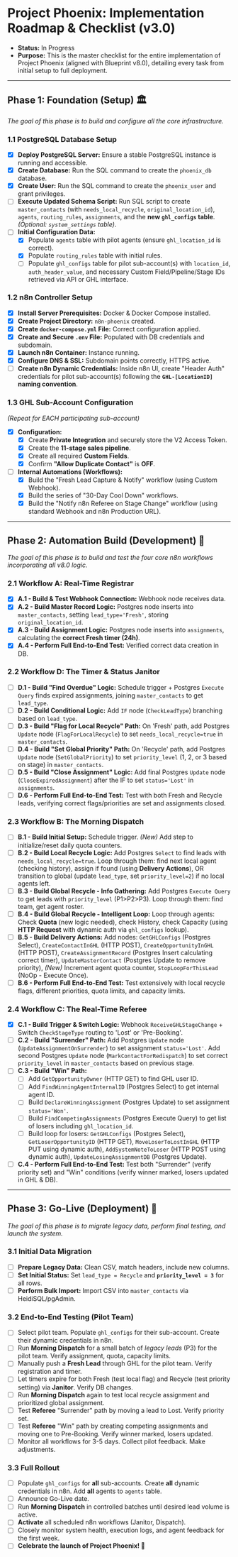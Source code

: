 # Project Phoenix: Implementation Roadmap & Checklist (v3.0)
* **Status:** In Progress
* **Purpose:** This is the master checklist for the entire implementation of Project Phoenix (aligned with Blueprint v8.0), detailing every task from initial setup to full deployment.

---
## Phase 1: Foundation (Setup) 🏛️
*The goal of this phase is to build and configure all the core infrastructure.*

### 1.1 PostgreSQL Database Setup
- [x] **Deploy PostgreSQL Server:** Ensure a stable PostgreSQL instance is running and accessible.
- [x] **Create Database:** Run the SQL command to create the `phoenix_db` database.
- [x] **Create User:** Run the SQL command to create the `phoenix_user` and grant privileges.
- [ ] **Execute Updated Schema Script:** Run SQL script to create `master_contacts` (with `needs_local_recycle`, `original_location_id`), `agents`, `routing_rules`, `assignments`, and the **new `ghl_configs` table**. *(Optional: `system_settings` table)*.
- [ ] **Initial Configuration Data:**
    - [x] Populate `agents` table with pilot agents (ensure `ghl_location_id` is correct).
    - [x] Populate `routing_rules` table with initial rules.
    - [ ] Populate `ghl_configs` table for pilot sub-account(s) with `location_id`, `auth_header_value`, and necessary Custom Field/Pipeline/Stage IDs retrieved via API or GHL interface.

### 1.2 n8n Controller Setup
- [x] **Install Server Prerequisites:** Docker & Docker Compose installed.
- [x] **Create Project Directory:** `n8n-phoenix` created.
- [x] **Create `docker-compose.yml` File:** Correct configuration applied.
- [x] **Create and Secure `.env` File:** Populated with DB credentials and subdomain.
- [x] **Launch n8n Container:** Instance running.
- [x] **Configure DNS & SSL:** Subdomain points correctly, HTTPS active.
- [ ] **Create n8n Dynamic Credentials:** Inside n8n UI, create "Header Auth" credentials for pilot sub-account(s) following the **`GHL-[LocationID]` naming convention**.

### 1.3 GHL Sub-Account Configuration
*(Repeat for EACH participating sub-account)*
- [x] **Configuration:**
    - [x] Create **Private Integration** and securely store the V2 Access Token.
    - [x] Create the **11-stage sales pipeline**.
    - [x] Create all required **Custom Fields**.
    - [x] Confirm **"Allow Duplicate Contact"** is **OFF**.
- [ ] **Internal Automations (Workflows):**
    - [x] Build the "Fresh Lead Capture & Notify" workflow (using Custom Webhook).
    - [x] Build the series of "30-Day Cool Down" workflows.
    - [x] Build the "Notify n8n Referee on Stage Change" workflow (using standard Webhook and n8n Production URL).

---
## Phase 2: Automation Build (Development) 🧠
*The goal of this phase is to build and test the four core n8n workflows incorporating all v8.0 logic.*

### 2.1 Workflow A: Real-Time Registrar
- [x] **A.1 - Build & Test Webhook Connection:** Webhook node receives data.
- [x] **A.2 - Build Master Record Logic:** Postgres node inserts into `master_contacts`, setting `lead_type='Fresh'`, storing `original_location_id`.
- [x] **A.3 - Build Assignment Logic:** Postgres node inserts into `assignments`, calculating the **correct Fresh timer (24h)**.
- [x] **A.4 - Perform Full End-to-End Test:** Verified correct data creation in DB.

### 2.2 Workflow D: The Timer & Status Janitor
- [ ] **D.1 - Build "Find Overdue" Logic:** Schedule trigger + Postgres `Execute Query` finds expired assignments, joining `master_contacts` to get `lead_type`.
- [ ] **D.2 - Build Conditional Logic:** Add `IF` node (`CheckLeadType`) branching based on `lead_type`.
- [ ] **D.3 - Build "Flag for Local Recycle" Path:** On 'Fresh' path, add Postgres `Update` node (`FlagForLocalRecycle`) to set `needs_local_recycle=true` in `master_contacts`.
- [ ] **D.4 - Build "Set Global Priority" Path:** On 'Recycle' path, add Postgres `Update` node (`SetGlobalPriority`) to set `priority_level` (1, 2, or 3 based on stage) in `master_contacts`.
- [ ] **D.5 - Build "Close Assignment" Logic:** Add final Postgres `Update` node (`CloseExpiredAssignment`) after the IF to set `status='Lost'` in `assignments`.
- [ ] **D.6 - Perform Full End-to-End Test:** Test with both Fresh and Recycle leads, verifying correct flags/priorities are set and assignments closed.

### 2.3 Workflow B: The Morning Dispatch
- [ ] **B.1 - Build Initial Setup:** Schedule trigger. *(New)* Add step to initialize/reset daily quota counters.
- [ ] **B.2 - Build Local Recycle Logic:** Add Postgres `Select` to find leads with `needs_local_recycle=true`. Loop through them: find next local agent (checking history), assign if found (using **Delivery Actions**), OR transition to global (update `lead_type`, set `priority_level=2`) if no local agents left.
- [ ] **B.3 - Build Global Recycle - Info Gathering:** Add Postgres `Execute Query` to get leads with `priority_level` (P1>P2>P3). Loop through them: find team, get agent roster.
- [ ] **B.4 - Build Global Recycle - Intelligent Loop:** Loop through agents: Check **Quota** (new logic needed), check History, check Capacity (using **HTTP Request** with dynamic auth via `ghl_configs` lookup).
- [ ] **B.5 - Build Delivery Actions:** Add nodes: `GetGHLConfigs` (Postgres Select), `CreateContactInGHL` (HTTP POST), `CreateOpportunityInGHL` (HTTP POST), `CreateAssignmentRecord` (Postgres Insert calculating correct timer), `UpdateMasterContact` (Postgres Update to remove priority), *(New)* Increment agent quota counter, `StopLoopForThisLead` (NoOp - Execute Once).
- [ ] **B.6 - Perform Full End-to-End Test:** Test extensively with local recycle flags, different priorities, quota limits, and capacity limits.

### 2.4 Workflow C: The Real-Time Referee
- [x] **C.1 - Build Trigger & Switch Logic:** Webhook `ReceiveGHLStageChange` + Switch `CheckStageType` routing to 'Lost' or 'Pre-Booking'.
- [ ] **C.2 - Build "Surrender" Path:** Add Postgres `Update` node (`UpdateAssignmentOnSurrender`) to set assignment `status='Lost'`. Add second Postgres `Update` node (`MarkContactForRedispatch`) to set correct `priority_level` in `master_contacts` based on previous stage.
- [ ] **C.3 - Build "Win" Path:**
    - [ ] Add `GetOpportunityOwner` (HTTP GET) to find GHL user ID.
    - [ ] Add `FindWinningAgentInternalID` (Postgres Select) to get internal agent ID.
    - [ ] Build `DeclareWinningAssignment` (Postgres Update) to set assignment `status='Won'`.
    - [ ] Build `FindCompetingAssignments` (Postgres Execute Query) to get list of losers including `ghl_location_id`.
    - [ ] Build loop for losers: `GetGHLConfigs` (Postgres Select), `GetLoserOpportunityID` (HTTP GET), `MoveLoserToLostInGHL` (HTTP PUT using dynamic auth), `AddSystemNoteToLoser` (HTTP POST using dynamic auth), `UpdateLosingAssignmentDB` (Postgres Update).
- [ ] **C.4 - Perform Full End-to-End Test:** Test both "Surrender" (verify priority set) and "Win" conditions (verify winner marked, losers updated in GHL & DB).

---
## Phase 3: Go-Live (Deployment) 🚀
*The goal of this phase is to migrate legacy data, perform final testing, and launch the system.*

### 3.1 Initial Data Migration
- [ ] **Prepare Legacy Data:** Clean CSV, match headers, include new columns.
- [ ] **Set Initial Status:** Set `lead_type = Recycle` and **`priority_level = 3`** for all rows.
- [ ] **Perform Bulk Import:** Import CSV into `master_contacts` via HeidiSQL/pgAdmin.

### 3.2 End-to-End Testing (Pilot Team)
- [ ] Select pilot team. Populate `ghl_configs` for their sub-account. Create their dynamic credentials in n8n.
- [ ] Run **Morning Dispatch** for a small batch of *legacy leads* (P3) for the pilot team. Verify assignment, quota, capacity limits.
- [ ] Manually push a **Fresh Lead** through GHL for the pilot team. Verify registration and timer.
- [ ] Let timers expire for both Fresh (test local flag) and Recycle (test priority setting) via **Janitor**. Verify DB changes.
- [ ] Run **Morning Dispatch** again to test local recycle assignment and prioritized global assignment.
- [ ] Test **Referee** "Surrender" path by moving a lead to Lost. Verify priority set.
- [ ] Test **Referee** "Win" path by creating competing assignments and moving one to Pre-Booking. Verify winner marked, losers updated.
- [ ] Monitor all workflows for 3-5 days. Collect pilot feedback. Make adjustments.

### 3.3 Full Rollout
- [ ] Populate `ghl_configs` for **all** sub-accounts. Create **all** dynamic credentials in n8n. Add **all** agents to `agents` table.
- [ ] Announce Go-Live date.
- [ ] Run **Morning Dispatch** in controlled batches until desired lead volume is active.
- [ ] **Activate** all scheduled n8n workflows (Janitor, Dispatch).
- [ ] Closely monitor system health, execution logs, and agent feedback for the first week.
- [ ] **Celebrate the launch of Project Phoenix! 🎉**
